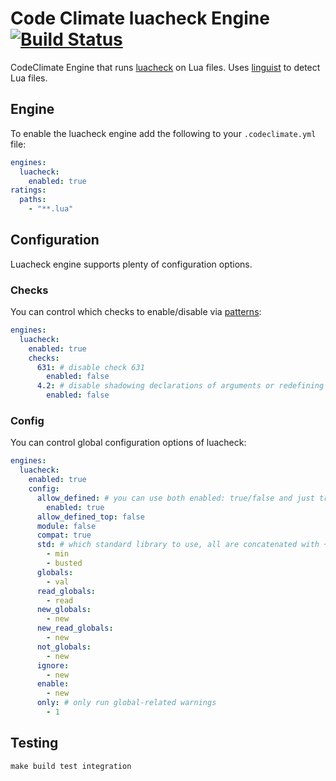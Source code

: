 # Code Climate luacheck Engine [![Build Status](https://travis-ci.org/mikz/codeclimate-luacheck.svg?branch=master)](https://travis-ci.org/mikz/codeclimate-luacheck)

CodeClimate Engine that runs [luacheck](https://github.com/mpeterv/luacheck/) on Lua files.
Uses [linguist](https://github.com/github/linguist) to detect Lua files.

## Engine

To enable the luacheck engine add the following to your `.codeclimate.yml` file:

```yml
engines:
  luacheck:
    enabled: true
ratings:
  paths:
    - "**.lua"
```

## Configuration

Luacheck engine supports plenty of configuration options.

### Checks

You can control which checks to enable/disable via [patterns](http://luacheck.readthedocs.io/en/stable/cli.html#patterns):

```yaml
engines:
  luacheck:
    enabled: true
    checks:
      631: # disable check 631
        enabled: false
      4.2: # disable shadowing declarations of arguments or redefining them
        enabled: false
```

### Config

You can control global configuration options of luacheck:

```yaml
engines:
  luacheck:
    enabled: true
    config:
      allow_defined: # you can use both enabled: true/false and just true/false
        enabled: true
      allow_defined_top: false
      module: false
      compat: true
      std: # which standard library to use, all are concatenated with +
        - min
        - busted
      globals:
        - val
      read_globals:
        - read
      new_globals:
        - new
      new_read_globals:
        - new
      not_globals:
        - new
      ignore:
        - new
      enable:
        - new
      only: # only run global-related warnings
        - 1
```

## Testing

```shell
make build test integration
```

